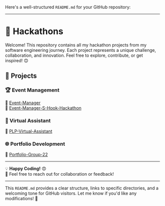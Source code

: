 Here's a well-structured `README.md` for your GitHub repository:

---

# 🚀 Hackathons

Welcome! This repository contains all my hackathon projects from my software engineering journey. Each project represents a unique challenge, collaboration, and innovation. Feel free to explore, contribute, or get inspired! 😊  

## 📂 Projects

### 🏆 Event Management  
🔗 [Event-Manager](./Event-Manager)  
🔗 [Event-Manager-S-Hook-Hackathon](./Event-Manager-S-Hook-Hackathon)  

### 🤖 Virtual Assistant  
🔗 [PLP-Virtual-Assistant](./PLP-Virtual-Assistant)  

### 🌐 Portfolio Development  
🔗 [Portfolio-Group-22](./Portfolio-Group-22)  

---

💡 **Happy Coding!** 😍  
📩 Feel free to reach out for collaboration or feedback!  

---

This `README.md` provides a clear structure, links to specific directories, and a welcoming tone for GitHub visitors. Let me know if you'd like any modifications! 🚀
